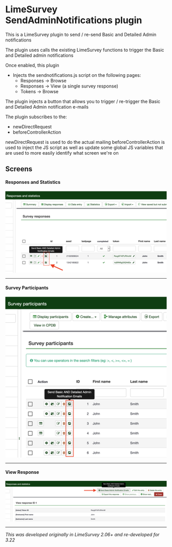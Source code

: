# LimeSurvey SendAdminNotifications plugin

This is a LimeSurvey plugin to send / re-send Basic and Detailed Admin notifications

The plugin uses calls the existing LimeSurvey functions to trigger the Basic and Detailed admin notifications

Once enabled, this plugin
- Injects the sendnotifications.js script on the following pages:
  - Responses -> Browse
  - Responses -> View (a single survey response)
  - Tokens -> Browse

The plugin injects a button that allows you to trigger / re-trigger the Basic and Detailed Admin notification e-mails

The plugin subscribes to the:
- newDirectRequest
- beforeControllerAction

newDirectRequest is used to do the actual mailing
beforeControllerAction is used to inject the JS script as well as update some global JS variables that are used to more easily identify what screen we're on


## Screens
#### Responses and Statistics

![Responses and Statistics Screenshot](/assets/Responses%20and%20Statistics%20Screenshot.png)
*****
#### Survey Participants
![Survey Participants](/assets/Survey%20Participants%20Screenshot.png)
*****
#### View Response
![View Response](/assets/View%20Response%20Screenshot.png)
*****

*This was developed originally in LimeSurvey 2.06+ and re-developed for 3.22*
